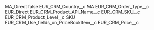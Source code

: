 <?xml version="1.0" encoding="UTF-8"?>
<CustomMetadata xmlns="http://soap.sforce.com/2006/04/metadata" xmlns:xsi="http://www.w3.org/2001/XMLSchema-instance" xmlns:xsd="http://www.w3.org/2001/XMLSchema">
    <label>MA_Direct</label>
    <protected>false</protected>
    <values>
        <field>EUR_CRM_Country__c</field>
        <value xsi:type="xsd:string">MA</value>
    </values>
    <values>
        <field>EUR_CRM_Order_Type__c</field>
        <value xsi:type="xsd:string">EUR_Direct</value>
    </values>
    <values>
        <field>EUR_CRM_Product_API_Name__c</field>
        <value xsi:type="xsd:string">EUR_CRM_SKU__c</value>
    </values>
    <values>
        <field>EUR_CRM_Product_Level__c</field>
        <value xsi:type="xsd:string">SKU</value>
    </values>
    <values>
        <field>EUR_CRM_Use_fields_on_PriceBookItem__c</field>
        <value xsi:type="xsd:string">EUR_CRM_Price__c</value>
    </values>
</CustomMetadata>
